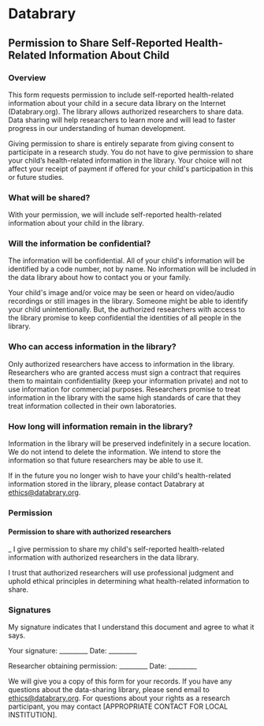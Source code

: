 # Databrary
## Permission to Share Self-Reported Health-Related Information About Child

### Overview
This form requests permission to include self-reported health-related information about your child in a secure data library on the Internet (Databrary.org). The library allows authorized researchers to share data. Data sharing will help researchers to learn more and will lead to faster progress in our understanding of human development.

Giving permission to share is entirely separate from giving consent to participate in a research study. You do not have to give permission to share your child’s health-related information in the library. Your choice will not affect your receipt of payment if offered for your child's participation in this or future studies.

### What will be shared?
With your permission, we will include self-reported health-related information about your child in the library.

### Will the information be confidential?
The information will be confidential. All of your child's information will be identified by a code number, not by name. No information will be included in the data library about how to contact you or your family.

Your child's image and/or voice may be seen or heard on video/audio recordings or still images in the library. Someone might be able to identify your child unintentionally. But, the authorized researchers with access to the library promise to keep confidential the identities of all people in the library.

### Who can access information in the library?
Only authorized researchers have access to information in the library. Researchers who are granted access must sign a contract that requires them to maintain confidentiality (keep your information private) and not to use information for commercial purposes. Researchers promise to treat information in the library with the same high standards of care that they treat information collected in their own laboratories.

### How long will information remain in the library?
Information in the library will be preserved indefinitely in a secure location. We do not intend to delete the information. We intend to store the information so that future researchers may be able to use it.

If in the future you no longer wish to have your child's health-related information stored in the library, please contact Databrary at ethics@databrary.org. 

### Permission
#### Permission to share with authorized researchers
_ I give permission to share my child's self-reported health-related information with authorized researchers in the data library.

I trust that authorized researchers will use professional judgment and uphold ethical principles in determining what health-related information to share.

### Signatures
My signature indicates that I understand this document and agree to what it says.

Your signature: _________ Date: _________

Researcher obtaining permission: _________	Date: _________
							
We will give you a copy of this form for your records. If you have any questions about the data-sharing library, please send email to ethics@databrary.org. For questions about your rights as a research participant, you may contact [APPROPRIATE CONTACT FOR LOCAL INSTITUTION].

